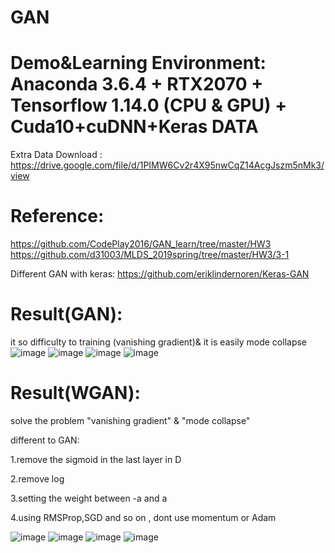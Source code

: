 # GAN
Demo&amp;Learning
Environment: Anaconda 3.6.4 + RTX2070 + Tensorflow 1.14.0 (CPU & GPU) + Cuda10+cuDNN+Keras
DATA
===========================================================================================
Extra Data Download :
https://drive.google.com/file/d/1PIMW6Cv2r4X95nwCqZ14AcgJszm5nMk3/view

Reference:
============================================================================================
https://github.com/CodePlay2016/GAN_learn/tree/master/HW3
https://github.com/d31003/MLDS_2019spring/tree/master/HW3/3-1

Different GAN with keras: https://github.com/eriklindernoren/Keras-GAN

Result(GAN):
============================================================================================
it so difficulty to training (vanishing gradient)& it is easily  mode collapse
![image](https://user-images.githubusercontent.com/20764935/62004405-4a664c00-b157-11e9-836a-b1becd6026c2.png)
![image](https://user-images.githubusercontent.com/20764935/62004412-61a53980-b157-11e9-92f7-0f941fda4be2.png)
![image](https://user-images.githubusercontent.com/20764935/62004413-64a02a00-b157-11e9-8196-384791d8d9de.png)
![image](https://user-images.githubusercontent.com/20764935/62004415-67028400-b157-11e9-89bc-94eec9d0b479.png)

Result(WGAN):
=============================================================================================
solve the problem "vanishing gradient" & "mode collapse"

different to GAN:

1.remove the sigmoid in the last layer in D

2.remove log

3.setting the weight between -a and a

4.using RMSProp,SGD and so on , dont use momentum or Adam

![image](https://user-images.githubusercontent.com/20764935/62004997-5a822980-b15f-11e9-863b-87016976eeba.png)
![image](https://user-images.githubusercontent.com/20764935/62004999-5d7d1a00-b15f-11e9-9db0-adf3270e0f0a.png)
![image](https://user-images.githubusercontent.com/20764935/62005000-60780a80-b15f-11e9-80ea-605ab23bacae.png)
![image](https://user-images.githubusercontent.com/20764935/62005009-78e82500-b15f-11e9-8a03-2b3d9215eccc.png)

